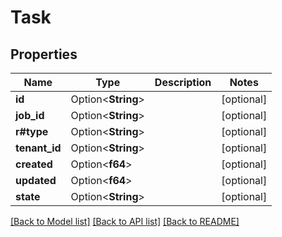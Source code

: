 # Task

## Properties

Name | Type | Description | Notes
------------ | ------------- | ------------- | -------------
**id** | Option<**String**> |  | [optional]
**job_id** | Option<**String**> |  | [optional]
**r#type** | Option<**String**> |  | [optional]
**tenant_id** | Option<**String**> |  | [optional]
**created** | Option<**f64**> |  | [optional]
**updated** | Option<**f64**> |  | [optional]
**state** | Option<**String**> |  | [optional]

[[Back to Model list]](../README.md#documentation-for-models) [[Back to API list]](../README.md#documentation-for-api-endpoints) [[Back to README]](../README.md)


